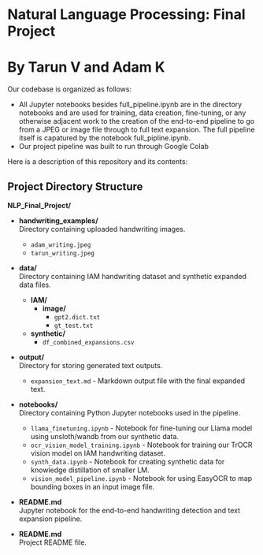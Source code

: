 # Natural Language Processing: Final Project
# By Tarun V and Adam K

Our codebase is organized as follows:
- All Jupyter notebooks besides full_pipeline.ipynb are in the directory notebooks and are used for training, data creation, fine-tuning, or any otherwise adjacent work to the creation of the end-to-end pipeline to go from a JPEG or image file through to full text expansion. The full pipeline itself is capatured by the notebook full_pipline.ipynb.
- Our project pipeline was built to run through Google Colab 

Here is a description of this repository and its contents:

## Project Directory Structure

**NLP_Final_Project/**
  - **handwriting_examples/**  
    Directory containing uploaded handwriting images.
    - `adam_writing.jpeg`
    - `tarun_writing.jpeg`
  
  - **data/**  
    Directory containing IAM handwriting dataset and synthetic expanded data files.
    - **IAM/**
      - **image/**
        - `gpt2.dict.txt`
        - `gt_test.txt`
    - **synthetic/**
        - `df_combined_expansions.csv`

  - **output/**  
    Directory for storing generated text outputs.
    - `expansion_text.md` - Markdown output file with the final expanded text.
  
  - **notebooks/**  
    Directory containing Python Jupyter notebooks used in the pipeline.
    - `llama_finetuning.ipynb` - Notebook for fine-tuning our Llama model using unsloth/wandb from our synthetic data.
    - `ocr_vision_model_training.ipynb` - Notebook for training our TrOCR vision model on IAM handwriting dataset.
    - `synth_data.ipynb` - Notebook for creating synthetic data for knowledge distillation of smaller LM.
    - `vision_model_pipeline.ipynb` - Notebook for using EasyOCR to map bounding boxes in an input image file.
  - **README.md**   
    Jupyter notebook for the end-to-end handwriting detection and text expansion pipeline.

  - **README.md**   
    Project README file.
